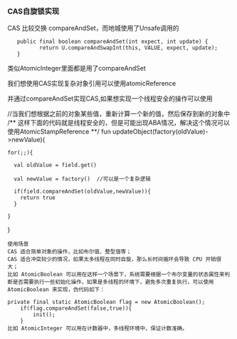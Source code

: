 ### CAS自旋锁实现


  CAS 比较交换 compareAndSet，而地城使用了Unsafe调用的
  
       public final boolean compareAndSet(int expect, int update) {
              return U.compareAndSwapInt(this, VALUE, expect, update);
       }
  
类似AtomicInteger里面都是用了compareAndSet


我们想使用CAS实现复杂对象引用可以使用atomicReference

并通过compareAndSet实现CAS,如果想实现一个线程安全的操作可以使用

//当我们想根据之前的对象某些值，重新计算一个新的值，然后保存到新的对象中
/**
  这样下面的代码就是线程安全的，但是可能出现ABA情况，解决这个情况可以使用AtomicStampReference
**/
fun updateObject(factory(oldValue)->newValue){
    
    for(;;){
    
      val oldValue = field.get()
      
      val newValue = factory()  //可以是一个复杂逻辑
      
      if(field.compareAndSet(oldValue,newValue)){
        return true
      }
      
    }

}

    
    使用场景
    CAS 适合简单对象的操作，比如布尔值、整型值等；
    CAS 适合冲突较少的情况，如果太多线程在同时自旋，那么长时间循环会导致 CPU 开销很大；
    比如 AtomicBoolean 可以用在这样一个场景下，系统需要根据一个布尔变量的状态属性来判断是否需要执行一些初始化操作，如果是多线程的环境下，避免多次重复执行，可以使用 AtomicBoolean 来实现，伪代码如下：
    
    private final static AtomicBoolean flag = new AtomicBoolean();
        if(flag.compareAndSet(false,true)){
            init();
        }
    比如 AtomicInteger 可以用在计数器中，多线程环境中，保证计数准确。